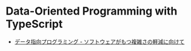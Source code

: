 # Data-Oriented Programming with TypeScript

- [データ指向プログラミング - ソフトウェアがもつ複雑さの軽減に向けて](https://amzn.to/4azXhGf)
